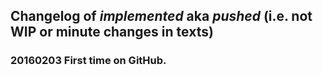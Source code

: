 ## Changelog of _implemented_ aka _pushed_ (i.e. not WIP or minute changes in texts)

### 20160203 First time on GitHub.
